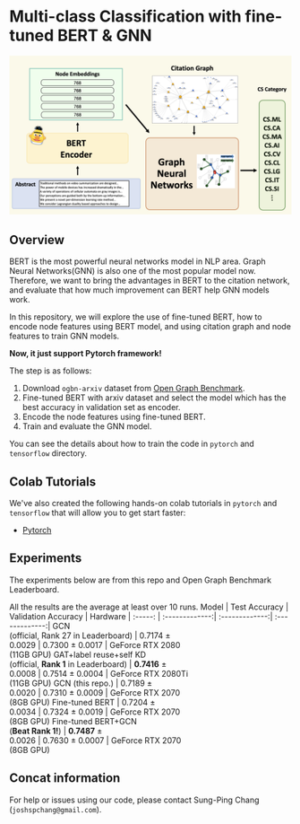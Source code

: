 # Multi-class Classification with fine-tuned BERT &amp; GNN

![](bert_gnn_overview.jpeg)

## Overview

BERT is the most powerful neural networks model in NLP area. Graph Neural Networks(GNN) is also one of the most popular model now. 
Therefore, we want to bring the advantages in BERT to the citation network, and evaluate that how much improvement can BERT help GNN models work.

In this repository, we will explore the use of fine-tuned BERT, how to encode node features using BERT model, 
and using citation graph and node features to train GNN models. 

**Now, it just support Pytorch framework!**

The step is as follows:

1.  Download `ogbn-arxiv` dataset from [Open Graph Benchmark](https://ogb.stanford.edu/).
2.  Fine-tuned BERT with arxiv dataset and select the model which has the best accuracy in validation set as encoder.
3.  Encode the node features using fine-tuned BERT.
4.  Train and evaluate the GNN model.

You can see the details about how to train the code in `pytorch` and `tensorflow` directory.

## Colab Tutorials
We've also created the following hands-on colab tutorials in `pytorch` and `tensorflow`
that will allow you to get start faster:

*   [Pytorch](https://github.com/joshchang1112/bert_gnn_arxiv/blob/master/pytorch/fine_tuned_bert_gnn_pytorch.ipynb)


## Experiments

The experiments below are from this repo and Open Graph Benchmark Leaderboard. 

All the results are the average at least over 10 runs.
Model   |  Test Accuracy  | Validation Accuracy | Hardware |
:-----: | :-------------:| :-------------:| :-------------:|
GCN <br/> (official, Rank 27 in Leaderboard) | 0.7174 &pm; <br/> 0.0029 | 0.7300 &pm; 0.0017 | GeForce RTX 2080 <br/> (11GB GPU)
GAT+label reuse+self KD <br/> (official, **Rank 1** in Leaderboard) | **0.7416** &pm; <br/> 0.0008 | 0.7514 &pm; 0.0004 | GeForce RTX 2080Ti <br/> (11GB GPU)
GCN (this repo.)    |  0.7189 &pm; <br/> 0.0020 | 0.7310 &pm; 0.0009   | GeForce RTX 2070 <br/> (8GB GPU)
Fine-tuned BERT    |  0.7204 &pm; <br/> 0.0034   | 0.7324 &pm; 0.0019   |  GeForce RTX 2070 <br/> (8GB GPU)
Fine-tuned BERT+GCN <br/> (**Beat Rank 1!**) |   **0.7487** &pm; <br/> 0.0026 | 0.7630 &pm; 0.0007   | GeForce RTX 2070 <br/> (8GB GPU)

## Concat information
For help or issues using our code, please contact Sung-Ping Chang (`joshspchang@gmail.com`).
